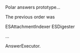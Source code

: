 Polar answers prototype... 


The previous order was

ESAttachmentIndexer
ESDigester

...

AnswerExecutor.
